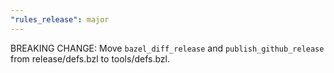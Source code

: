 ```yaml
---
"rules_release": major
---
```


BREAKING CHANGE: Move `bazel_diff_release` and `publish_github_release` from release/defs.bzl to tools/defs.bzl.

